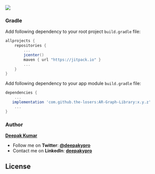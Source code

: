 
[![](https://jitpack.io/v/the-losers/AR-Graph-Library.svg)](https://jitpack.io/#the-losers/AR-Graph-Library)

### Gradle

Add following dependency to your root project `build.gradle` file:

```groovy
allprojects {
    repositories {
        ...
        jcenter()
        maven { url "https://jitpack.io" }
        ...
    }
}
```

Add following dependency to your app module `build.gradle` file:

```groovy
dependencies {
    ...
   implementation 'com.github.the-losers:AR-Graph-Library:x.y.z'
    ...
}
```

### Author
[**Deepak Kumar**](https://github.com/deepakypro)

- Follow me on **Twitter**: [**@deepakypro**](https://twitter.com/deepakypro)
- Contact me on **LinkedIn**: [**deepakypro**](http://linkedin.com/in/deepakypro)

## License
